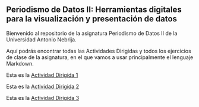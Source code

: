 ## Periodismo de Datos II: Herramientas digitales para la visualización y presentación de datos

Bienvenido al repositorio de la asignatura Periodismo de Datos II de la Universidad Antonio Nebrija.

Aquí podrás encontrar todas las Actividades Dirigidas y todos los ejercicios de clase de la asignatura, en el que vamos a usar principalmente el lenguaje Markdown.

Esta es la [Actividad Dirigida 1](AD_1.md)

Esta es la [Actividad Dirigida 2](AD_2.md)

Esta es la [Actividad Dirigida 3](AD3_api-covid-19-pandas.md)
